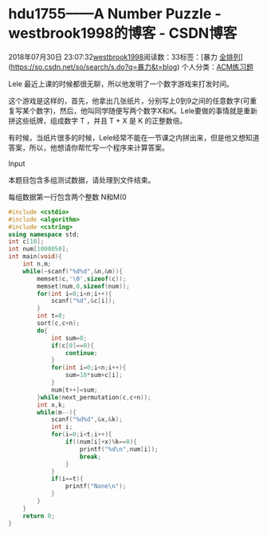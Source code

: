 # hdu1755——A Number Puzzle - westbrook1998的博客 - CSDN博客





2018年07月30日 23:07:32[westbrook1998](https://me.csdn.net/westbrook1998)阅读数：33标签：[暴力																[全排列](https://so.csdn.net/so/search/s.do?q=全排列&t=blog)](https://so.csdn.net/so/search/s.do?q=暴力&t=blog)
个人分类：[ACM练习题](https://blog.csdn.net/westbrook1998/article/category/7652684)








> 
Lele 最近上课的时候都很无聊，所以他发明了一个数字游戏来打发时间。  

  这个游戏是这样的，首先，他拿出几张纸片，分别写上0到9之间的任意数字(可重复写某个数字)，然后，他叫同学随便写两个数字X和K。Lele要做的事情就是重新拼这些纸牌，组成数字 T ，并且 T + X 是 K 的正整数倍。  

  有时候，当纸片很多的时候，Lele经常不能在一节课之内拼出来，但是他又想知道答案，所以，他想请你帮忙写一个程序来计算答案。  

  Input 

  本题目包含多组测试数据，请处理到文件结束。  

  每组数据第一行包含两个整数 N和M(0
```cpp
#include <cstdio>
#include <algorithm>
#include <cstring>
using namespace std;
int c[10];
int num[1000050];
int main(void){
    int n,m;
    while(~scanf("%d%d",&n,&m)){
        memset(c,'\0',sizeof(c));
        memset(num,0,sizeof(num));
        for(int i=0;i<n;i++){
            scanf("%d",&c[i]);
        }
        int t=0;
        sort(c,c+n);
        do{
            int sum=0;
            if(c[0]==0){
                continue;
            }
            for(int i=0;i<n;i++){
                sum=10*sum+c[i];
            }
            num[t++]=sum;
        }while(next_permutation(c,c+n));
        int x,k;
        while(m--){
            scanf("%d%d",&x,&k);
            int i;
            for(i=0;i<t;i++){
                if((num[i]+x)%k==0){
                    printf("%d\n",num[i]);
                    break;
                }
            }
            if(i==t){
                printf("None\n");
            }
        }
    }
    return 0;
}
```






